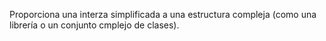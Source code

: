 Proporciona una interza simplificada a una estructura compleja (como una librería o un conjunto cmplejo de clases).